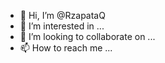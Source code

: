 - 👋 Hi, I’m @RzapataQ
- 👀 I’m interested in ...
- 💞️ I’m looking to collaborate on ...
- 📫 How to reach me ...

<!---
RzapataQ/RzapataQ is a ✨ special ✨ repository because its `README.md` (this file) appears on your GitHub profile.
You can click the Preview link to take a look at your changes.
--->
